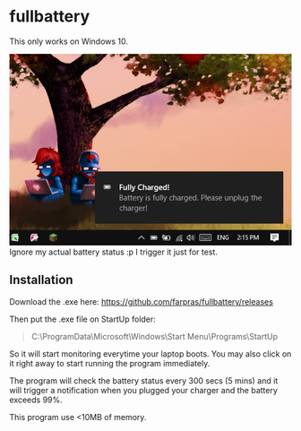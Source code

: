 # fullbattery

This only works on Windows 10.

![alt text](https://raw.githubusercontent.com/farpras/fullbattery/master/ss.png "Example Notification")
Ignore my actual battery status :p I trigger it just for test.

## Installation

Download the .exe here:
https://github.com/farpras/fullbattery/releases

Then put the .exe file on StartUp folder:
> C:\ProgramData\Microsoft\Windows\Start Menu\Programs\StartUp

So it will start monitoring everytime your laptop boots. You may also click on it right away to start running the program immediately.

The program will check the battery status every 300 secs (5 mins) and it will trigger a notification when you plugged your charger and the battery exceeds 99%.

This program use <10MB of memory.